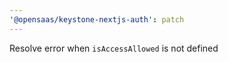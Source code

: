 ```yaml
---
'@opensaas/keystone-nextjs-auth': patch
---
```


Resolve error when `isAccessAllowed` is not defined
